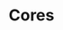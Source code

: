 ---
layout: example
title: Cores
permalink: /exemplos/cores/
description: TBD

breadcrumb:
  - url: /
    title: Página inicial
  - url: /exemplos
    title: Exemplos
---